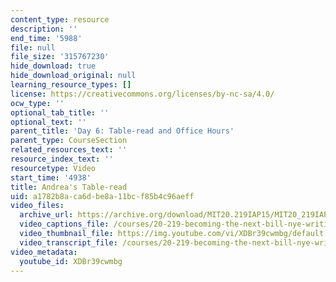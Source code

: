 ```yaml
---
content_type: resource
description: ''
end_time: '5988'
file: null
file_size: '315767230'
hide_download: true
hide_download_original: null
learning_resource_types: []
license: https://creativecommons.org/licenses/by-nc-sa/4.0/
ocw_type: ''
optional_tab_title: ''
optional_text: ''
parent_title: 'Day 6: Table-read and Office Hours'
parent_type: CourseSection
related_resources_text: ''
resource_index_text: ''
resourcetype: Video
start_time: '4938'
title: Andrea's Table-read
uid: a1782b8a-ca6d-be8a-11bc-f85b4c96aeff
video_files:
  archive_url: https://archive.org/download/MIT20.219IAP15/MIT20_219IAP15_D06_300k.mp4
  video_captions_file: /courses/20-219-becoming-the-next-bill-nye-writing-and-hosting-the-educational-show-january-iap-2015/432ece25de455d9eb2edc494f7d7d80c_XDBr39cwmbg.vtt
  video_thumbnail_file: https://img.youtube.com/vi/XDBr39cwmbg/default.jpg
  video_transcript_file: /courses/20-219-becoming-the-next-bill-nye-writing-and-hosting-the-educational-show-january-iap-2015/c0d0f57b15d27dc5270fb5863ea62d85_XDBr39cwmbg.pdf
video_metadata:
  youtube_id: XDBr39cwmbg
---
```

